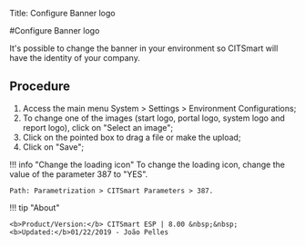 Title: Configure Banner logo

#Configure Banner logo


It's possible to change the banner in your environment so CITSmart will have the identity of your company.

Procedure
-------

1. Access the main menu System > Settings > Environment Configurations;
2. To change one of the images (start logo, portal logo, system logo and report logo), click on "Select an image";
3. Click on the pointed box to drag a file or make the upload;
4. Click on "Save";

!!! info "Change the loading icon"
    To change the loading icon, change the value of the parameter 387 to "YES".
	
	Path: Parametrization > CITSmart Parameters > 387.  
	
	
!!! tip "About"

    <b>Product/Version:</b> CITSmart ESP | 8.00 &nbsp;&nbsp;
    <b>Updated:</b>01/22/2019 - João Pelles  
	
